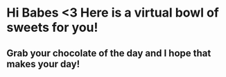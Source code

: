 # Hi Babes <3 Here is a virtual bowl of sweets for you!
## Grab your chocolate of the day and I hope that makes your day!
